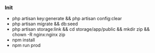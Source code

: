 ### Init
- php artisan key:generate  && php artisan config:clear
- php artisan migrate && db:seed
- php artisan storage:link && cd storage/app/public && mkdir zip && chown -R  nginx:nginx zip
- npm install
- npm run prod

